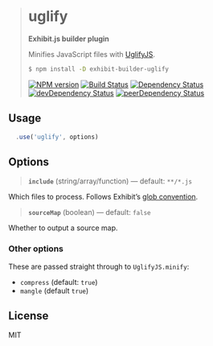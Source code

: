 > # uglify
>
> **Exhibit.js builder plugin**
>
> Minifies JavaScript files with [UglifyJS](https://github.com/mishoo/UglifyJS2).
>
> ```sh
> $ npm install -D exhibit-builder-uglify
> ```
>
> [![NPM version][npm-image]][npm-url] [![Build Status][travis-image]][travis-url] [![Dependency Status][depstat-image]][depstat-url] [![devDependency Status][devdepstat-image]][devdepstat-url] [![peerDependency Status][peerdepstat-image]][peerdepstat-url]


## Usage

```js
  .use('uglify', options)
```


## Options

> **`include`** (string/array/function) — default: `**/*.js`

Which files to process. Follows Exhibit’s [glob convention](https://github.com/exhibitjs/exhibit/blob/master/docs/glob-convention.md).

> **`sourceMap`** (boolean) — default: `false`

Whether to output a source map.

### Other options

These are passed straight through to `UglifyJS.minify`:

- `compress` (default: `true`)
- `mangle` (default `true`)

## License

MIT


<!-- badge URLs -->
[npm-url]: https://npmjs.org/package/exhibit-builder-uglify
[npm-image]: https://img.shields.io/npm/v/exhibit-builder-uglify.svg?style=flat-square

[travis-url]: http://travis-ci.org/exhibitjs/builder-uglify
[travis-image]: https://img.shields.io/travis/exhibitjs/builder-uglify.svg?style=flat-square

[depstat-url]: https://david-dm.org/exhibitjs/builder-uglify
[depstat-image]: https://img.shields.io/david/exhibitjs/builder-uglify.svg?style=flat-square

[devdepstat-url]: https://david-dm.org/exhibitjs/builder-uglify#info=devDependencies
[devdepstat-image]: https://img.shields.io/david/dev/exhibitjs/builder-uglify.svg?style=flat-square&label=devDeps

[peerdepstat-url]: https://david-dm.org/exhibitjs/builder-uglify#info=peerDependencies
[peerdepstat-image]: https://img.shields.io/david/peer/exhibitjs/builder-uglify.svg?style=flat-square&label=peerDeps

